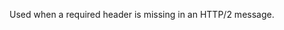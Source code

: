 
Used when a required header is missing in an HTTP/2 message.

<a id="ERR_HTTP2_HEADER_SINGLE_VALUE"></a>
